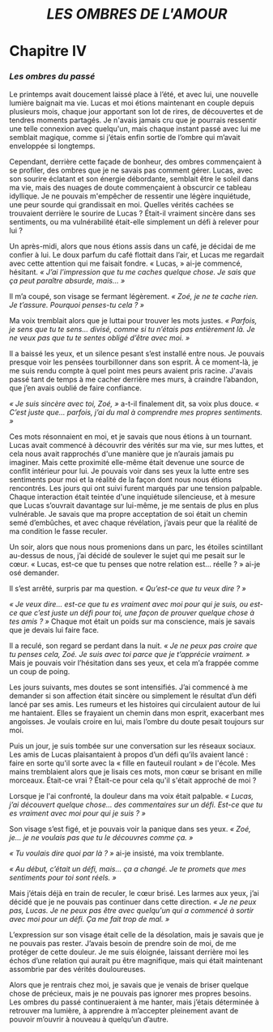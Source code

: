 <div align="center">

<h1><b><i>LES OMBRES DE L'AMOUR</i></b></h1>

</div>

# Chapitre Ⅳ

### *Les ombres du passé*


Le printemps avait doucement laissé place à l’été, et avec lui, une nouvelle lumière baignait ma 
vie. Lucas et moi étions maintenant en couple depuis plusieurs mois, chaque jour apportant son
lot de rires, de découvertes et de tendres moments partagés. Je n'avais jamais cru que je pourrais 
ressentir une telle connexion avec quelqu'un, mais chaque instant passé avec lui me semblait 
magique, comme si j’étais enfin sortie de l’ombre qui m’avait enveloppée si longtemps.

Cependant, derrière cette façade de bonheur, des ombres commençaient à se profiler, des ombres
que je ne savais pas comment gérer. Lucas, avec son sourire éclatant et son énergie débordante,
semblait être le soleil dans ma vie, mais des nuages de doute commençaient à obscurcir ce
tableau idyllique. Je ne pouvais m'empêcher de ressentir une légère inquiétude, une peur sourde
qui grandissait en moi. Quelles vérités cachées se trouvaient derrière le sourire de Lucas ? Était-il
vraiment sincère dans ses sentiments, ou ma vulnérabilité était-elle simplement un défi à relever
pour lui ?

Un après-midi, alors que nous étions assis dans un café, je décidai de me confier à lui. Le doux
parfum du café flottait dans l’air, et Lucas me regardait avec cette attention qui me faisait fondre.
« Lucas, » ai-je commencé, hésitant. *« J’ai l’impression que tu me caches quelque chose. Je sais
que ça peut paraître absurde, mais… »*

Il m’a coupé, son visage se fermant légèrement. *« Zoé, je ne te cache rien. Je t’assure. Pourquoi
penses-tu cela ? »*

Ma voix tremblait alors que je luttai pour trouver les mots justes. *« Parfois, je sens que tu te
sens… divisé, comme si tu n’étais pas entièrement là. Je ne veux pas que tu te sentes obligé
d’être avec moi. »*

Il a baissé les yeux, et un silence pesant s’est installé entre nous. Je pouvais presque voir les
pensées tourbillonner dans son esprit. À ce moment-là, je me suis rendu compte à quel point mes
peurs avaient pris racine. J'avais passé tant de temps à me cacher derrière mes murs, à craindre
l’abandon, que j’en avais oublié de faire confiance.

*« Je suis sincère avec toi, Zoé, »* a-t-il finalement dit, sa voix plus douce. *« C’est juste que…
parfois, j’ai du mal à comprendre mes propres sentiments. »*

Ces mots résonnaient en moi, et je savais que nous étions à un tournant. Lucas avait commencé à
découvrir des vérités sur ma vie, sur mes luttes, et cela nous avait rapprochés d'une manière que
je n’aurais jamais pu imaginer. Mais cette proximité elle-même était devenue une source de
conflit intérieur pour lui. Je pouvais voir dans ses yeux la lutte entre ses sentiments pour moi et
la réalité de la façon dont nous nous étions rencontrés.
Les jours qui ont suivi furent marqués par une tension palpable. Chaque interaction était teintée
d'une inquiétude silencieuse, et à mesure que Lucas s’ouvrait davantage sur lui-même, je me
sentais de plus en plus vulnérable. Je savais que ma propre acceptation de soi était un chemin
semé d’embûches, et avec chaque révélation, j’avais peur que la réalité de ma condition le fasse
reculer.

Un soir, alors que nous nous promenions dans un parc, les étoiles scintillant au-dessus de nous,
j’ai décidé de soulever le sujet qui me pesait sur le cœur. « Lucas, est-ce que tu penses que notre
relation est… réelle ? » ai-je osé demander.

Il s’est arrêté, surpris par ma question. *« Qu’est-ce que tu veux dire ? »*

*« Je veux dire… est-ce que tu es vraiment avec moi pour qui je suis, ou est-ce que c’est juste un
défi pour toi, une façon de prouver quelque chose à tes amis ? »* Chaque mot était un poids sur
ma conscience, mais je savais que je devais lui faire face.

Il a reculé, son regard se perdant dans la nuit. *« Je ne peux pas croire que tu penses cela, Zoé. Je
suis avec toi parce que je t’apprécie vraiment. »* Mais je pouvais voir l’hésitation dans ses yeux,
et cela m’a frappée comme un coup de poing.

Les jours suivants, mes doutes se sont intensifiés. J’ai commencé à me demander si son affection
était sincère ou simplement le résultat d’un défi lancé par ses amis. Les rumeurs et les histoires qui 
circulaient autour de lui me hantaient. Elles se frayaient un chemin dans mon esprit,
exacerbant mes angoisses. Je voulais croire en lui, mais l’ombre du doute pesait toujours sur moi.

Puis un jour, je suis tombée sur une conversation sur les réseaux sociaux. Les amis de Lucas
plaisantaient à propos d’un défi qu’ils avaient lancé : faire en sorte qu'il sorte avec la « fille en
fauteuil roulant » de l'école. Mes mains tremblaient alors que je lisais ces mots, mon cœur se
brisant en mille morceaux. Était-ce vrai ? Était-ce pour cela qu'il s'était approché de moi ?

Lorsque je l'ai confronté, la douleur dans ma voix était palpable. *« Lucas, j’ai découvert quelque
chose… des commentaires sur un défi. Est-ce que tu es vraiment avec moi pour qui je suis ? »*

Son visage s’est figé, et je pouvais voir la panique dans ses yeux. *« Zoé, je… je ne voulais pas
que tu le découvres comme ça. »*

*« Tu voulais dire quoi par là ? »* ai-je insisté, ma voix tremblante.

*« Au début, c’était un défi, mais… ça a changé. Je te promets que mes sentiments pour toi sont
réels. »*

Mais j’étais déjà en train de reculer, le cœur brisé. Les larmes aux yeux, j’ai décidé que je ne
pouvais pas continuer dans cette direction. *« Je ne peux pas, Lucas. Je ne peux pas être avec
quelqu'un qui a commencé à sortir avec moi pour un défi. Ça me fait trop de mal. »*

L’expression sur son visage était celle de la désolation, mais je savais que je ne pouvais pas
rester. J’avais besoin de prendre soin de moi, de me protéger de cette douleur. Je me suis
éloignée, laissant derrière moi les échos d’une relation qui aurait pu être magnifique, mais qui
était maintenant assombrie par des vérités douloureuses.

Alors que je rentrais chez moi, je savais que je venais de briser quelque chose de précieux, mais
je ne pouvais pas ignorer mes propres besoins. Les ombres du passé continueraient à me hanter,
mais j’étais déterminée à retrouver ma lumière, à apprendre à m’accepter pleinement avant de
pouvoir m’ouvrir à nouveau à quelqu’un d’autre.
